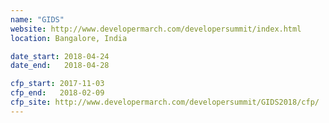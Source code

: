 ```yaml
---
name: "GIDS"
website: http://www.developermarch.com/developersummit/index.html
location: Bangalore, India

date_start: 2018-04-24
date_end:   2018-04-28

cfp_start: 2017-11-03 
cfp_end:   2018-02-09  
cfp_site: http://www.developermarch.com/developersummit/GIDS2018/cfp/
---
```

